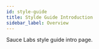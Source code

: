 ```yaml
---
id: style-guide
title: Stylde Guide Introduction
sidebar_label: Overview
---
```


Sauce Labs style guide intro page.